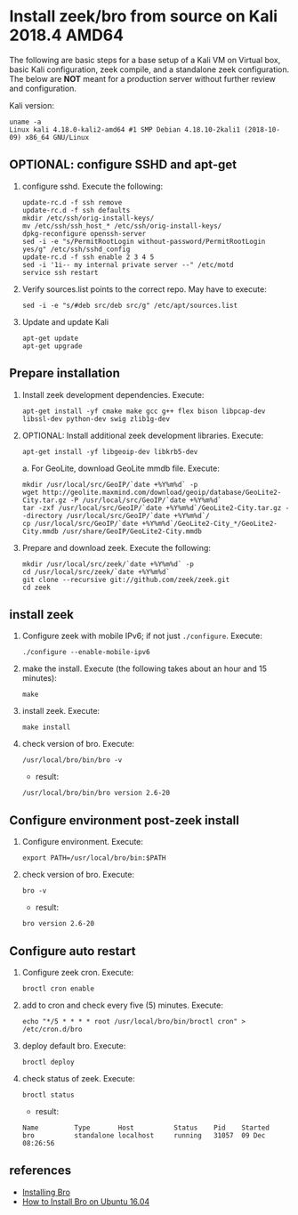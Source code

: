 # Install zeek/bro from source on Kali 2018.4 AMD64

The following are basic steps for a base setup of a Kali VM on Virtual box, basic Kali configuration, zeek compile, and a standalone zeek configuration. The below are __NOT__ meant for a production server without further review and configuration. 

Kali version:

```
uname -a
Linux kali 4.18.0-kali2-amd64 #1 SMP Debian 4.18.10-2kali1 (2018-10-09) x86_64 GNU/Linux
```

## OPTIONAL: configure SSHD and apt-get


1. configure sshd. Execute the following:

    ```
    update-rc.d -f ssh remove
    update-rc.d -f ssh defaults
    mkdir /etc/ssh/orig-install-keys/
    mv /etc/ssh/ssh_host_* /etc/ssh/orig-install-keys/
    dpkg-reconfigure openssh-server
    sed -i -e "s/PermitRootLogin without-password/PermitRootLogin yes/g" /etc/ssh/sshd_config
    update-rc.d -f ssh enable 2 3 4 5
    sed -i '1i-- my internal private server --" /etc/motd
    service ssh restart
    ```

1. Verify sources.list points to the correct repo. May have to execute:

    ```
    sed -i -e "s/#deb src/deb src/g" /etc/apt/sources.list
    ```

1. Update and update Kali

    ```
    apt-get update
    apt-get upgrade
    ```

## Prepare installation

1. Install zeek development dependencies. Execute:

    ```
    apt-get install -yf cmake make gcc g++ flex bison libpcap-dev libssl-dev python-dev swig zlib1g-dev
    ```

1. OPTIONAL: Install additional zeek development libraries. Execute:

    ```
    apt-get install -yf libgeoip-dev libkrb5-dev
    ```
    
    a. For GeoLite, download GeoLite mmdb file. Execute:
    
    ```
    mkdir /usr/local/src/GeoIP/`date +%Y%m%d` -p
    wget http://geolite.maxmind.com/download/geoip/database/GeoLite2-City.tar.gz -P /usr/local/src/GeoIP/`date +%Y%m%d`
    tar -zxf /usr/local/src/GeoIP/`date +%Y%m%d`/GeoLite2-City.tar.gz --directory /usr/local/src/GeoIP/`date +%Y%m%d`/
    cp /usr/local/src/GeoIP/`date +%Y%m%d`/GeoLite2-City_*/GeoLite2-City.mmdb /usr/share/GeoIP/GeoLite2-City.mmdb
    ```
 
1. Prepare and download zeek. Execute the following: 

    ```
    mkdir /usr/local/src/zeek/`date +%Y%m%d` -p
    cd /usr/local/src/zeek/`date +%Y%m%d`
    git clone --recursive git://github.com/zeek/zeek.git   
    cd zeek
    ```

## install zeek

1. Configure zeek with mobile IPv6; if not just `./configure`. Execute:

    ```
    ./configure --enable-mobile-ipv6
    ```

1. make the install. Execute (the following takes about an hour and 15 minutes):

    ```
    make
    ```

1. install zeek. Execute:

    ```
    make install
    ```

1. check version of bro. Execute:

    ```
    /usr/local/bro/bin/bro -v
    ```
    
    * result:

    ```
    /usr/local/bro/bin/bro version 2.6-20
    ```



## Configure environment post-zeek install

1. Configure environment. Execute: 

    ```
    export PATH=/usr/local/bro/bin:$PATH
    ```

1. check version of bro. Execute:

    ```
    bro -v
    ```
    
    * result:

    ```
    bro version 2.6-20
    ```

## Configure auto restart

1. Configure zeek cron. Execute:

    ```
    broctl cron enable
    ```

1. add to cron and check every five (5) minutes. Execute:

    ```
    echo "*/5 * * * * root /usr/local/bro/bin/broctl cron" > /etc/cron.d/bro
    ```

1. deploy default bro. Execute:

    ```
    broctl deploy
    ```

1. check status of zeek. Execute:

    ```
    broctl status
    ```

    * result:

    ```
    Name         Type       Host          Status    Pid    Started
    bro          standalone localhost     running   31057  09 Dec 08:26:56
    ```


## references
* [Installing Bro](https://www.bro.org/sphinx/install/install.html)
* [How to Install Bro on Ubuntu 16.04](https://www.digitalocean.com/community/tutorials/how-to-install-bro-on-ubuntu-16-04)